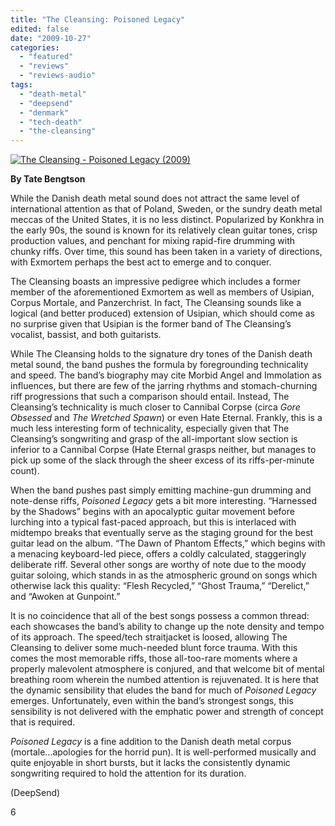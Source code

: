 ```yaml
---
title: "The Cleansing: Poisoned Legacy"
edited: false
date: "2009-10-27"
categories:
  - "featured"
  - "reviews"
  - "reviews-audio"
tags:
  - "death-metal"
  - "deepsend"
  - "denmark"
  - "tech-death"
  - "the-cleansing"
---
```


[![The Cleansing - Poisoned Legacy (2009)](http://www.hellbound.ca/wp-content/uploads/2009/10/The-Cleansing-Poisoned-Legacy-2009-300x300.jpg "The Cleansing - Poisoned Legacy (2009)")](http://www.hellbound.ca/wp-content/uploads/2009/10/The-Cleansing-Poisoned-Legacy-2009.jpg)

**By Tate Bengtson**

While the Danish death metal sound does not attract the same level of international attention as that of Poland, Sweden, or the sundry death metal meccas of the United States, it is no less distinct. Popularized by Konkhra in the early 90s, the sound is known for its relatively clean guitar tones, crisp production values, and penchant for mixing rapid-fire drumming with chunky riffs. Over time, this sound has been taken in a variety of directions, with Exmortem perhaps the best act to emerge and to conquer.

The Cleansing boasts an impressive pedigree which includes a former member of the aforementioned Exmortem as well as members of Usipian, Corpus Mortale, and Panzerchrist. In fact, The Cleansing sounds like a logical (and better produced) extension of Usipian, which should come as no surprise given that Usipian is the former band of The Cleansing’s vocalist, bassist, and both guitarists.

While The Cleansing holds to the signature dry tones of the Danish death metal sound, the band pushes the formula by foregrounding technicality and speed. The band’s biography may cite Morbid Angel and Immolation as influences, but there are few of the jarring rhythms and stomach-churning riff progressions that such a comparison should entail. Instead, The Cleansing’s technicality is much closer to Cannibal Corpse (circa _Gore Obsessed_ and _The Wretched Spawn_) or even Hate Eternal. Frankly, this is a much less interesting form of technicality, especially given that The Cleansing’s songwriting and grasp of the all-important slow section is inferior to a Cannibal Corpse (Hate Eternal grasps neither, but manages to pick up some of the slack through the sheer excess of its riffs-per-minute count).

When the band pushes past simply emitting machine-gun drumming and note-dense riffs, _Poisoned Legacy_ gets a bit more interesting. “Harnessed by the Shadows” begins with an apocalyptic guitar movement before lurching into a typical fast-paced approach, but this is interlaced with midtempo breaks that eventually serve as the staging ground for the best guitar lead on the album. “The Dawn of Phantom Effects,” which begins with a menacing keyboard-led piece, offers a coldly calculated, staggeringly deliberate riff. Several other songs are worthy of note due to the moody guitar soloing, which stands in as the atmospheric ground on songs which otherwise lack this quality: “Flesh Recycled,” “Ghost Trauma,” “Derelict,” and “Awoken at Gunpoint.”

It is no coincidence that all of the best songs possess a common thread: each showcases the band’s ability to change up the note density and tempo of its approach. The speed/tech straitjacket is loosed, allowing The Cleansing to deliver some much-needed blunt force trauma. With this comes the most memorable riffs, those all-too-rare moments where a properly malevolent atmosphere is conjured, and that welcome bit of mental breathing room wherein the numbed attention is rejuvenated. It is here that the dynamic sensibility that eludes the band for much of _Poisoned Legacy_ emerges. Unfortunately, even within the band’s strongest songs, this sensibility is not delivered with the emphatic power and strength of concept that is required.

_Poisoned Legacy_ is a fine addition to the Danish death metal corpus (mortale…apologies for the horrid pun). It is well-performed musically and quite enjoyable in short bursts, but it lacks the consistently dynamic songwriting required to hold the attention for its duration.

(DeepSend)

6
